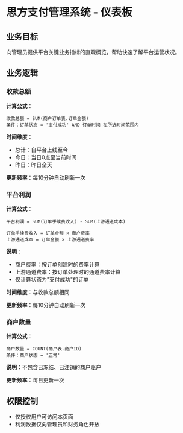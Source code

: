 # 思方支付管理系统 - 仪表板

## 业务目标

向管理员提供平台关键业务指标的直观概览，帮助快速了解平台运营状况。

## 业务逻辑

### 收款总额

**计算公式**：
```
收款总额 = SUM(商户订单表.订单金额)
条件：订单状态 = '支付成功' AND 订单时间 在所选时间范围内
```

**时间维度**：
- 总计：自平台上线至今
- 今日：当日0点至当前时间
- 昨日：昨日全天

**更新频率**：每10分钟自动刷新一次

### 平台利润

**计算公式**：
```
平台利润 = SUM(订单手续费收入) - SUM(上游通道成本)

订单手续费收入 = 订单金额 × 商户费率
上游通道成本 = 订单金额 × 上游通道费率
```

**说明**：
- 商户费率：按订单创建时的费率计算
- 上游通道费率：按订单处理时的通道费率计算
- 仅计算状态为"支付成功"的订单

**时间维度**：与收款总额相同

**更新频率**：每10分钟自动刷新一次

### 商户数量

**计算公式**：
```
商户数量 = COUNT(商户表.商户ID)
条件：商户状态 = '正常'
```

**说明**：不包含已冻结、已注销的商户账户

**更新频率**：每日更新一次

## 权限控制

- 仅授权用户可访问本页面
- 利润数据仅向管理员和财务角色开放 
